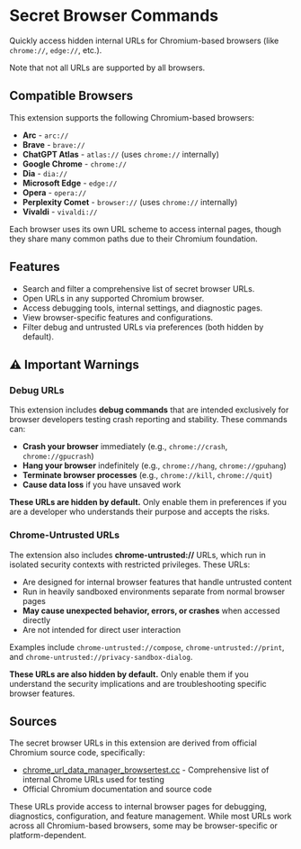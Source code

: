 # Secret Browser Commands

Quickly access hidden internal URLs for Chromium-based browsers (like `chrome://`, `edge://`, etc.).

Note that not all URLs are supported by all browsers.

## Compatible Browsers

This extension supports the following Chromium-based browsers:

* **Arc** - `arc://`
* **Brave** - `brave://`
* **ChatGPT Atlas** - `atlas://` (uses `chrome://` internally)
* **Google Chrome** - `chrome://`
* **Dia** - `dia://`
* **Microsoft Edge** - `edge://`
* **Opera** - `opera://`
* **Perplexity Comet** - `browser://` (uses `chrome://` internally)
* **Vivaldi** - `vivaldi://`

Each browser uses its own URL scheme to access internal pages, though they share many common paths due to their Chromium foundation.

## Features

* Search and filter a comprehensive list of secret browser URLs.
* Open URLs in any supported Chromium browser.
* Access debugging tools, internal settings, and diagnostic pages.
* View browser-specific features and configurations.
* Filter debug and untrusted URLs via preferences (both hidden by default).

## ⚠️ Important Warnings

### Debug URLs

This extension includes **debug commands** that are intended exclusively for browser developers testing crash reporting and stability. These commands can:

* **Crash your browser** immediately (e.g., `chrome://crash`, `chrome://gpucrash`)
* **Hang your browser** indefinitely (e.g., `chrome://hang`, `chrome://gpuhang`)
* **Terminate browser processes** (e.g., `chrome://kill`, `chrome://quit`)
* **Cause data loss** if you have unsaved work

**These URLs are hidden by default.** Only enable them in preferences if you are a developer who understands their purpose and accepts the risks.

### Chrome-Untrusted URLs

The extension also includes **chrome-untrusted://** URLs, which run in isolated security contexts with restricted privileges. These URLs:

* Are designed for internal browser features that handle untrusted content
* Run in heavily sandboxed environments separate from normal browser pages
* **May cause unexpected behavior, errors, or crashes** when accessed directly
* Are not intended for direct user interaction

Examples include `chrome-untrusted://compose`, `chrome-untrusted://print`, and `chrome-untrusted://privacy-sandbox-dialog`.

**These URLs are also hidden by default.** Only enable them if you understand the security implications and are troubleshooting specific browser features.

## Sources

The secret browser URLs in this extension are derived from official Chromium source code, specifically:

* [chrome_url_data_manager_browsertest.cc](https://source.chromium.org/chromium/chromium/src/+/main:chrome/browser/ui/webui/chrome_url_data_manager_browsertest.cc) - Comprehensive list of internal Chrome URLs used for testing
* Official Chromium documentation and source code

These URLs provide access to internal browser pages for debugging, diagnostics, configuration, and feature management. While most URLs work across all Chromium-based browsers, some may be browser-specific or platform-dependent.
